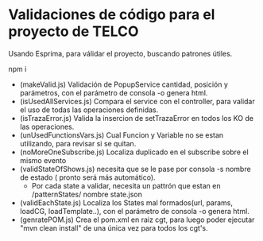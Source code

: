 # Validaciones de código para el proyecto de TELCO

Usando Esprima, para válidar el proyecto, buscando patrones útiles.

npm i


- (makeValid.js) Validación de PopupService cantidad, posición y parámetros, con el parámetro de consola -o  genera html.
- (isUsedAllServices.js) Compara el service con el controller, para validar el uso de todas las operaciones definidas.
- (isTrazaError.js) Valida la insercion de setTrazaError en todos los KO de las operaciones.
- (unUsedFunctionsVars.js) Cual Funcion y Variable no se estan utilizando, para revisar si se quitan.
- (noMoreOneSubscribe.js) Localiza duplicado en el subscribe sobre el mismo evento
- (validStateOfShows.js) necesita que se le pase por consola -s nombre de estado ( pronto será más automático).
    + Por cada state a validar, necesita un pattrón que estan en /patternStates/ nombre state.json
- (validEachState.js) Localiza los States mal formados(url, params, loadCG, loadTemplate..), con el parámetro de consola -o  genera html.
- (genratePOM.js) Crea el pom.xml en raiz cgt, para luego poder ejecutar "mvn clean install" de una única vez para todos los cgt's.

